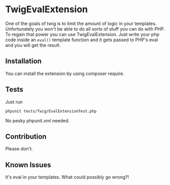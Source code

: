 TwigEvalExtension
=================

One of the goals of twig is to limit the amount of logic in your templates.
Unfortunately you won't be able to do all sorts of stuff you can do with PHP.
To regain that power you can use TwigEvalExtension. Just write your php code
inside an `eval()` template function and it gets passed to PHP's eval and you
will get the result.

Installation
------------

You can install the extension by using composer require.

Tests
-----

Just run

```
phpunit tests/Twig/EvalExtensionTest.php
```

No pesky phpunit.xml needed.

Contribution
------------

Please don't.

Known Issues
------------

It's eval in your templates. What could possibly go wrong?!
